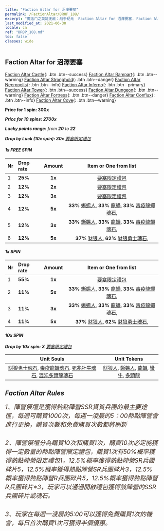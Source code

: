 ```yaml
---
title: "Faction Altar for 沼澤要塞"
permalink: /FactionAltar/DROP_108/
excerpt: "魔法门之英雄无敌：战争纪元  Faction Altar for 沼澤要塞. Faction Altar is the primary method for obtaining SSR units from the popular faction. Limited to 1,000 purchases each week. The popular faction changes at 05:00 every Monday. Purchase attempts and free purchase attempts will also reset then."
last_modified_at: 2021-06-30
locale: cn
ref: "DROP_108.md"
toc: false
classes: wide
---
```


##  Faction Altar for **沼澤要塞**

  [Faction Altar Castle](/cn/FactionAltar/DROP_101/){: .btn .btn--success} [Faction Altar Rampart](/cn/FactionAltar/DROP_102/){: .btn .btn--warning} [Faction Altar Stronghold](/cn/FactionAltar/DROP_103/){: .btn .btn--danger} [Faction Altar Necropolis](/cn/FactionAltar/DROP_104/){: .btn .btn--info} [Faction Altar Inferno](/cn/FactionAltar/DROP_105/){: .btn .btn--primary} [Faction Altar Tower](/cn/FactionAltar/DROP_106/){: .btn .btn--success} [Faction Altar Dungeon](/cn/FactionAltar/DROP_107/){: .btn .btn--warning} [Faction Altar Fortress](/cn/FactionAltar/DROP_108/){: .btn .btn--danger} [Faction Altar Conflux](/cn/FactionAltar/DROP_109/){: .btn .btn--info} [Faction Altar Cove](/cn/FactionAltar/DROP_112/){: .btn .btn--warning} 

  **Price for 1 spin: 300x** <i class="fas fa-gem"/>

  **Price for 10 spins: 2700x** <i class="fas fa-gem"/>

  **Lucky points range:** from **20** to **22**

  **Drop by Luck (10x spin): 30x** [要塞限定禮包](/cn/Items/con_2142/)

####  1x FREE SPIN 

  |    Nr    |  Drop rate  |  Amount   |   Item or One from list  |
  |:---------|:------------|:---------:|:------------------------:|
  | 1 | **25%** | **1x** | [要塞限定禮包](/cn/Items/con_2142/) |
  | 2 | **12%** | **2x** | [要塞限定禮包](/cn/Items/con_2142/) |
  | 3 | **12%** | **3x** | [要塞限定禮包](/cn/Items/con_2142/) |
  | 4 | **12%** | **5x** |  **33%** [蜥蜴人](/cn/Items/unt_254/),  **33%** [龍蠅](/cn/Items/unt_255/),  **33%** [毒疫龍蠅魂石](/cn/Items/unt_337/),  |
  | 5 | **12%** | **3x** |  **33%** [蜥蜴人](/cn/Items/unt_254/),  **33%** [龍蠅](/cn/Items/unt_255/),  **33%** [毒疫龍蠅魂石](/cn/Items/unt_337/),  |
  | 6 | **12%** | **5x** |  **37%** [豺狼人](/cn/Items/unt_253/),  **62%** [豺狼勇士魂石](/cn/Items/unt_336/),  |


####  1x SPIN 

  |    Nr    |  Drop rate  |  Amount   |   Item or One from list  |
  |:---------|:------------|:---------:|:------------------------:|
  | 1 | **55%** | **1x** | [要塞限定禮包](/cn/Items/con_2142/) |
  | 2 | **11%** | **5x** |  **33%** [蜥蜴人](/cn/Items/unt_254/),  **33%** [龍蠅](/cn/Items/unt_255/),  **33%** [毒疫龍蠅魂石](/cn/Items/unt_337/),  |
  | 3 | **11%** | **3x** |  **33%** [蜥蜴人](/cn/Items/unt_254/),  **33%** [龍蠅](/cn/Items/unt_255/),  **33%** [毒疫龍蠅魂石](/cn/Items/unt_337/),  |
  | 4 | **11%** | **5x** |  **37%** [豺狼人](/cn/Items/unt_253/),  **62%** [豺狼勇士魂石](/cn/Items/unt_336/),  |


####  10x SPIN 

  **Drop by 10x spin: X** [要塞限定禮包](/cn/Items/con_2142/)

  |    Unit Souls    |  Unit Tokens  |
  |:----------------:|:-------------:|
  | [豺狼勇士魂石](/cn/Items/unt_336/), [毒疫龍蠅魂石](/cn/Items/unt_337/), [死兆牡牛魂石](/cn/Items/unt_339/), [混沌多頭龍魂石](/cn/Items/unt_341/) | [豺狼人](/cn/Items/unt_253/), [蜥蜴人](/cn/Items/unt_254/), [龍蠅](/cn/Items/unt_255/), [蠻牛](/cn/Items/unt_257/), [多頭龍](/cn/Items/unt_259/) |



## Faction Altar Rules

  <span style="color: #3c2a1e;font-size:20px">1、陣營祭壇是獲得熱點陣營SSR資質兵團的最主要途徑，每週可購買1000次，每週一淩晨的5：00熱點陣營會進行更換，購買次數和免費購買次數都將刷新</span><br/>

<br/>  <span style="color: #3c2a1e;font-size:20px">2、陣營祭壇分為購買10次和購買1次，購買10次必定能獲得一定數量的熱點陣營限定禮包，購買1次有50%概率獲得熱點陣營限定禮包*1，12.5%概率獲得熱點陣營SR兵團碎片*5，12.5%概率獲得熱點陣營SR兵團碎片*3，12.5%概率獲得熱點陣營R兵團碎片*5，12.5%概率獲得熱點陣營R兵團碎片*3，玩家可以通過開啟禮包獲得該陣營的SSR兵團碎片或魂石。</span>

<br/>  <span style="color: #3c2a1e;font-size:20px">3、玩家在每週一淩晨的5:00可以獲得免費購買1次的機會，每日首次購買1次可獲得半價優惠。</span><br/>

<br/>